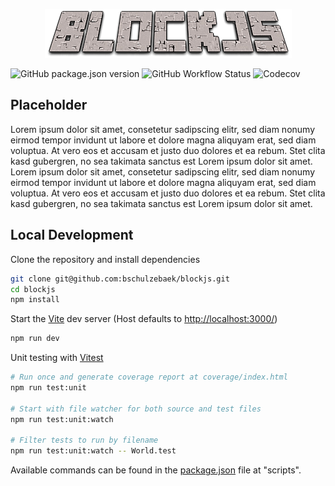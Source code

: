 <p align="center">
  <img src="src/assets/logo.png" alt="BlockJS Logo"/>
</p>

![GitHub package.json version](https://img.shields.io/github/package-json/v/bschulzebaek/blockjs?color=%233498db&style=flat-square)
![GitHub Workflow Status](https://img.shields.io/github/workflow/status/bschulzebaek/blockjs/Build%20and%20Deploy%20-%20Master?style=flat-square)
![Codecov](https://img.shields.io/codecov/c/github/bschulzebaek/blockjs?style=flat-square)

## Placeholder

Lorem ipsum dolor sit amet, consetetur sadipscing elitr, sed diam nonumy eirmod tempor invidunt ut labore et dolore magna aliquyam erat, sed diam voluptua. At vero eos et accusam et justo duo dolores et ea rebum. Stet clita kasd gubergren, no sea takimata sanctus est Lorem ipsum dolor sit amet. Lorem ipsum dolor sit amet, consetetur sadipscing elitr, sed diam nonumy eirmod tempor invidunt ut labore et dolore magna aliquyam erat, sed diam voluptua. At vero eos et accusam et justo duo dolores et ea rebum. Stet clita kasd gubergren, no sea takimata sanctus est Lorem ipsum dolor sit amet.

## Local Development

Clone the repository and install dependencies
```bash
git clone git@github.com:bschulzebaek/blockjs.git
cd blockjs
npm install
```

Start the [Vite](https://vitejs.dev/) dev server (Host defaults to <a href="http://localhost:3000/" target="_blank">http://localhost:3000/</a>)
```bash
npm run dev
```

Unit testing with [Vitest](https://vitest.dev/)
```bash
# Run once and generate coverage report at coverage/index.html
npm run test:unit 

# Start with file watcher for both source and test files
npm run test:unit:watch 

# Filter tests to run by filename 
npm run test:unit:watch -- World.test
```


Available commands can be found in the [package.json](/package.json) file at "scripts".
